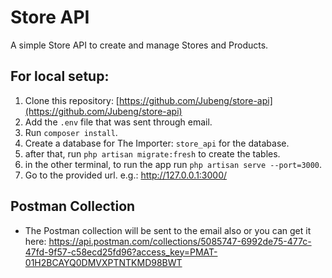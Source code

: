 # Store API

A simple Store API to create and manage Stores and Products.

## For local setup:
1. Clone this repository: [https://github.com/Jubeng/store-api](https://github.com/Jubeng/store-api)
2. Add the `.env` file that was sent through email.
2. Run `composer install`.
3. Create a database for The Importer: `store_api` for the database.
4. after that, run `php artisan migrate:fresh` to create the tables.
5. in the other terminal, to run the app run `php artisan serve --port=3000`.
7. Go to the provided url. e.g.: http://127.0.0.1:3000/


## Postman Collection
- The Postman collection will be sent to the email also or you can get it here: https://api.postman.com/collections/5085747-6992de75-477c-47fd-9f57-c58ecd25fd96?access_key=PMAT-01H2BCAYQ0DMVXPTNTKMD98BWT
